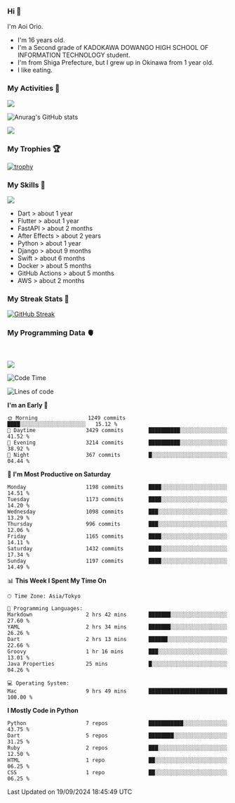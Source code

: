 ### Hi 🍳
I'm Aoi Orio.
- I'm 16 years old.
- I'm a Second grade of KADOKAWA DOWANGO HIGH SCHOOL OF INFORMATION TECHNOLOGY student.
- I'm from Shiga Prefecture, but I grew up in Okinawa from 1 year old.
- I like eating.
<!--
**aoiorio/aoiorio** is a ✨ _special_ ✨ repository because its `README.md` (this file) appears on your GitHub profile.

Here are some ideas to get you started:

- 🔭 I’m currently working on study everything...
- 🌱 I’m currently learning Flutter...
- 👯 I’m looking to collaborate on someone and everybody...
- 🤔  I eat sweet potato every after noon...
- 💬 Ask me about video edit ...
- 📫 How to reach me: I just talking about yogurt...
- 😄 Pronoun: please call me Aoi and my English name is Atom....
- 🫥 Favorite singer is Justin bieber and Lis Nas X....⏰
- 🍔 I like to eat sandwiches for lunch.
- 🌈 I'm so hungry.
- 🥪 I like to eat bread crusts.
- 🍩 My favorite food is 🍿, 🍞, 🍠, 🥞, 🍕, 🍫, 🍎, 🍬, 🧋, 🍣, 🥟 
- 🤩 I can do 🎬, 🏐, 🏓, 🏸, 🏊, 🏖️,
- 🍭 I want to 🏹, 💘, 🃏, 🏀, 🧩, 🎧, 💻, ☂️, 🐷, 🍞
- 🍕 I like 🍠, 🍿, 🍣, 🏐, 🎬, ✈️, 💻, 💰, ✏️, 🎂, 🥪, 🍙, ☕️, 🏓, 🎧, 🧩, 🏸, 🏖️, 🛏️, ❤️, 🃏, 🇺🇸, ●, 🧇 , 💽, 🍔, 🍙
- 🧋 I don't like 📲, ⏰, 🧭, ⏳, 🔪, 🪬, 🚰, 💊

- ⚡ Fun fact: power...
-->
<!-- - [![trophy](https://github-profile-trophy.vercel.app/?username=aoiorio=dark)](https://github.com/ryo-ma/github-profile-trophy)  -->

### My Activities 🫠
![](http://github-profile-summary-cards.vercel.app/api/cards/profile-details?username=aoiorio&theme=zenburn)


![Anurag's GitHub stats](https://github-readme-stats.vercel.app/api?username=aoiorio&show_icons=true&theme=dracula)

![](http://github-profile-summary-cards.vercel.app/api/cards/most-commit-language?username=aoiorio&theme=zenburn)

### My Trophies 🏆
[![trophy](https://github-profile-trophy.vercel.app/?username=aoiorio&theme=onedark)](https://github.com/ryo-ma/github-profile-trophy)

### My Skills 🔫


<a href="https://skillicons.dev">
  <img src="https://skillicons.dev/icons?i=dart,flutter,fastapi,ae,py,django,swift,docker,githubactions,aws" />
</a>

- Dart > about 1 year
- Flutter > about 1 year
- FastAPI > about 2 months
- After Effects > about 2 years
- Python > about 1 year
- Django > about 9 months
- Swift > about 6 months
- Docker > about 5 months
- GitHub Actions > about 5 months
- AWS > about 2 months

### My Streak Stats 🦄
[![GitHub Streak](http://github-readme-streak-stats.herokuapp.com?user=aoiorio&theme=dracula)](https://git.io/streak-stats)

### My Programming Data 🫀

<br>

![](https://komarev.com/ghpvc/?username=aoiorio&abbreviated=true)
<!--START_SECTION:waka-->
![Code Time](http://img.shields.io/badge/Code%20Time-366%20hrs%2029%20mins-blue)

![Lines of code](https://img.shields.io/badge/From%20Hello%20World%20I%27ve%20Written-10.0%20million%20lines%20of%20code-blue)

**I'm an Early 🐤** 

```text
🌞 Morning                1249 commits        ████░░░░░░░░░░░░░░░░░░░░░   15.12 % 
🌆 Daytime                3429 commits        ██████████░░░░░░░░░░░░░░░   41.52 % 
🌃 Evening                3214 commits        ██████████░░░░░░░░░░░░░░░   38.92 % 
🌙 Night                  367 commits         █░░░░░░░░░░░░░░░░░░░░░░░░   04.44 % 
```
📅 **I'm Most Productive on Saturday** 

```text
Monday                   1198 commits        ████░░░░░░░░░░░░░░░░░░░░░   14.51 % 
Tuesday                  1173 commits        ████░░░░░░░░░░░░░░░░░░░░░   14.20 % 
Wednesday                1098 commits        ███░░░░░░░░░░░░░░░░░░░░░░   13.29 % 
Thursday                 996 commits         ███░░░░░░░░░░░░░░░░░░░░░░   12.06 % 
Friday                   1165 commits        ████░░░░░░░░░░░░░░░░░░░░░   14.11 % 
Saturday                 1432 commits        ████░░░░░░░░░░░░░░░░░░░░░   17.34 % 
Sunday                   1197 commits        ████░░░░░░░░░░░░░░░░░░░░░   14.49 % 
```


📊 **This Week I Spent My Time On** 

```text
🕑︎ Time Zone: Asia/Tokyo

💬 Programming Languages: 
Markdown                 2 hrs 42 mins       ███████░░░░░░░░░░░░░░░░░░   27.60 % 
YAML                     2 hrs 34 mins       ███████░░░░░░░░░░░░░░░░░░   26.26 % 
Dart                     2 hrs 13 mins       ██████░░░░░░░░░░░░░░░░░░░   22.66 % 
Groovy                   1 hr 16 mins        ███░░░░░░░░░░░░░░░░░░░░░░   13.01 % 
Java Properties          25 mins             █░░░░░░░░░░░░░░░░░░░░░░░░   04.26 % 

💻 Operating System: 
Mac                      9 hrs 49 mins       █████████████████████████   100.00 % 
```

**I Mostly Code in Python** 

```text
Python                   7 repos             ███████████░░░░░░░░░░░░░░   43.75 % 
Dart                     5 repos             ████████░░░░░░░░░░░░░░░░░   31.25 % 
Ruby                     2 repos             ███░░░░░░░░░░░░░░░░░░░░░░   12.50 % 
HTML                     1 repo              ██░░░░░░░░░░░░░░░░░░░░░░░   06.25 % 
CSS                      1 repo              ██░░░░░░░░░░░░░░░░░░░░░░░   06.25 % 
```




 Last Updated on 19/09/2024 18:45:49 UTC
<!--END_SECTION:waka-->
